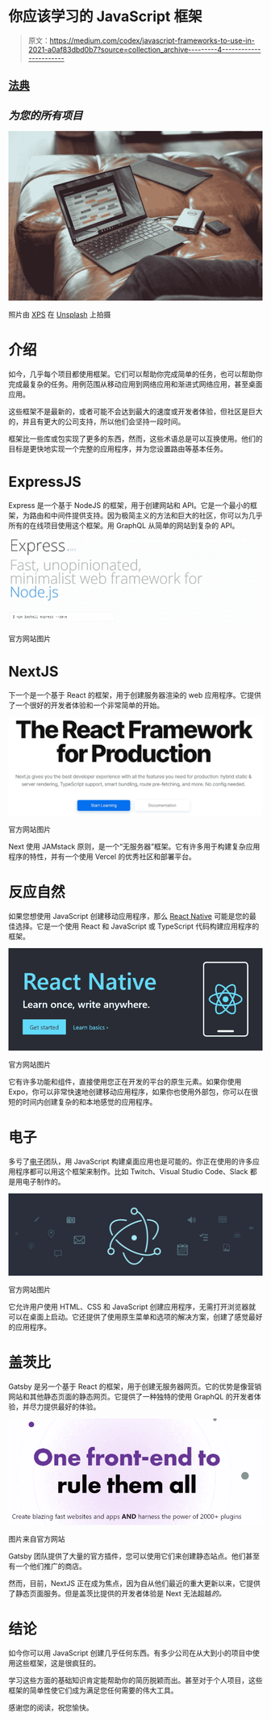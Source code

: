 # 你应该学习的 JavaScript 框架

> 原文：<https://medium.com/codex/javascript-frameworks-to-use-in-2021-a0af83dbd0b7?source=collection_archive---------4----------------------->

## [法典](http://medium.com/codex)

## *为您的所有项目*

![](img/09ba9c9c68bbc6f97bc67550345dd656.png)

照片由 [XPS](https://unsplash.com/@xps?utm_source=unsplash&utm_medium=referral&utm_content=creditCopyText) 在 [Unsplash](https://unsplash.com/?utm_source=unsplash&utm_medium=referral&utm_content=creditCopyText) 上拍摄

# 介绍

如今，几乎每个项目都使用框架。它们可以帮助你完成简单的任务，也可以帮助你完成最复杂的任务。用例范围从移动应用到网络应用和渐进式网络应用，甚至桌面应用。

这些框架不是最新的，或者可能不会达到最大的速度或开发者体验，但社区是巨大的，并且有更大的公司支持，所以他们会坚持一段时间。

框架比一些库或包实现了更多的东西，然而，这些术语总是可以互换使用。他们的目标是更快地实现一个完整的应用程序，并为您设置路由等基本任务。

# ExpressJS

Express 是一个基于 NodeJS 的框架，用于创建网站和 API。它是一个最小的框架，为路由和中间件提供支持。因为极简主义的方法和巨大的社区，你可以为几乎所有的在线项目使用这个框架。用 GraphQL 从简单的网站到复杂的 API。

![](img/afa11db6479b8a3c3cd19b3037d7cff0.png)

官方网站图片

# NextJS

下一个是一个基于 React 的框架，用于创建服务器渲染的 web 应用程序。它提供了一个很好的开发者体验和一个非常简单的开始。

![](img/2b836ec01e630f24cfa64fa5bed653d9.png)

官方网站图片

Next 使用 JAMstack 原则，是一个“无服务器”框架。它有许多用于构建复杂应用程序的特性，并有一个使用 Vercel 的优秀社区和部署平台。

# 反应自然

如果您想使用 JavaScript 创建移动应用程序，那么 [React Native](https://reactnative.dev/) 可能是您的最佳选择。它是一个使用 React 和 JavaScript 或 TypeScript 代码构建应用程序的框架。

![](img/debd36210f3ef22e1fb7adda20b421b0.png)

官方网站图片

它有许多功能和组件，直接使用您正在开发的平台的原生元素。如果你使用 Expo，你可以非常快速地创建移动应用程序，如果你也使用外部包，你可以在很短的时间内创建复杂的和本地感觉的应用程序。

# 电子

多亏了[电子](https://www.electronjs.org/)团队，用 JavaScript 构建桌面应用也是可能的。你正在使用的许多应用程序都可以用这个框架来制作。比如 Twitch、Visual Studio Code、Slack 都是用电子制作的。

![](img/57e30ced563d1f2762e4b4cb39f057d5.png)

官方网站图片

它允许用户使用 HTML、CSS 和 JavaScript 创建应用程序，无需打开浏览器就可以在桌面上启动。它还提供了使用原生菜单和选项的解决方案，创建了感觉最好的应用程序。

# 盖茨比

Gatsby 是另一个基于 React 的框架，用于创建无服务器网页。它的优势是像营销网站和其他静态页面的静态网页。它提供了一种独特的使用 GraphQL 的开发者体验，并尽力提供最好的体验。

![](img/645aa0318eaee39cb8540930b22f94f1.png)

图片来自官方网站

Gatsby 团队提供了大量的官方插件，您可以使用它们来创建静态站点。他们甚至有一个他们推广的商店。

然而，目前，NextJS 正在成为焦点，因为自从他们最近的重大更新以来，它提供了静态页面服务。但是盖茨比提供的开发者体验是 Next 无法超越*的。*

# 结论

如今你可以用 JavaScript 创建几乎任何东西。有多少公司在从大到小的项目中使用这些框架，这是很疯狂的。

学习这些方面的基础知识肯定能帮助你的简历脱颖而出。甚至对于个人项目，这些框架的简单性使它们成为满足您任何需要的伟大工具。

感谢您的阅读，祝您愉快。